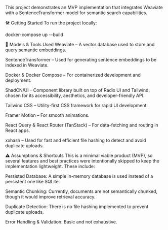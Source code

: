 This project demonstrates an MVP implementation that integrates Weaviate with a SentenceTransformer model for semantic search capabilities.

🛠 Getting Started
To run the project locally:

docker-compose up --build

🧠 Models & Tools Used
Weaviate – A vector database used to store and query semantic embeddings.

SentenceTransformer – Used for generating sentence embeddings to be indexed in Weaviate.

Docker & Docker Compose – For containerized development and deployment.

ShadCN/UI – Component library built on top of Radix UI and Tailwind, chosen for its accessibility, aesthetics, and developer-friendly API.

Tailwind CSS – Utility-first CSS framework for rapid UI development.

Framer Motion – For smooth animations.

React Query & React Router (TanStack) – For data-fetching and routing in React apps.

xxhash – Used for fast and efficient file hashing to detect and avoid duplicate uploads.

⚠️ Assumptions & Shortcuts
This is a minimal viable product (MVP), so several features and best practices were intentionally skipped to keep the implementation lightweight. These include:

Persisted Database: A simple in-memory database is used instead of a persistent one like SQLite.

Semantic Chunking: Currently, documents are not semantically chunked, though it would improve retrieval accuracy.

Duplicate Detection: There is no file hashing implemented to prevent duplicate uploads.

Error Handling & Validation: Basic and not exhaustive.